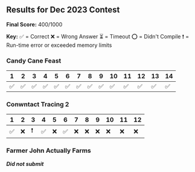 
## Results for Dec 2023 Contest

**Final Score:** 400/1000

**Key:**
✅ = Correct
❌ = Wrong Answer
⏳ = Timeout
⭕ = Didn't Compile
❗ = Run-time error or exceeded memory limits

### Candy Cane Feast

| 1 | 2 | 3 | 4 | 5 | 6 | 7 | 8 | 9 | 10 | 11 | 12 | 13 | 14 |
|---|---|---|---|---|---|---|---|---|----|----|----|----|----|
| ✅ | ✅ | ✅ | ✅ | ✅ | ✅ | ✅ | ✅ | ✅ | ✅  | ✅  | ✅  | ✅  | ✅  |

### Conwntact Tracing 2
| 1 | 2 | 3 | 4 | 5 | 6 | 7 | 8 | 9 | 10 | 11 | 12 |
|---|---|---|---|---|---|---|---|---|----|----|----|
| ✅ | ❌ | ❗ | ✅ | ❌ | ✅ | ❌ | ❌ | ❌ | ❌  | ❌  | ❌  |

### Farmer John Actually Farms

***Did not submit***
